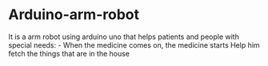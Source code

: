 # Arduino-arm-robot
It is a arm robot using arduino uno that helps patients and people with special needs: - When the medicine comes on, the medicine starts Help him fetch the things that are in the house
